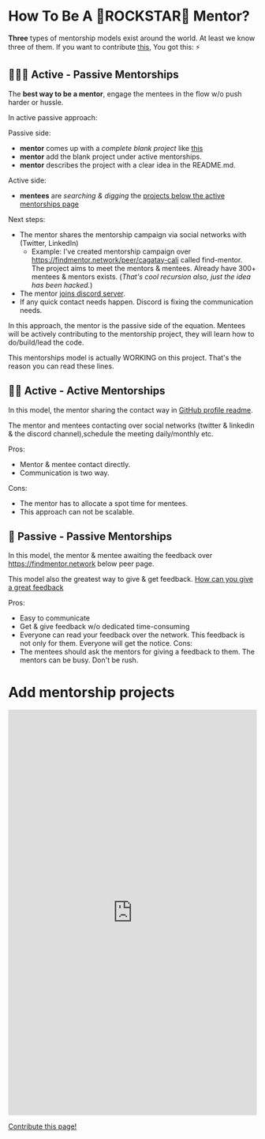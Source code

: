 # How To Be A 🌟ROCKSTAR🌟 Mentor?

**Three** types of mentorship models exist around the world. At least we know three of them. If you want to contribute [this](https://github.com/cagataycali/find-mentor/blob/master/content/mentors.md), You got this: ⚡️


## 🌟🌟🌟 Active - Passive Mentorships

The **best way to be a mentor**, engage the mentees in the flow w/o push harder or hussle.

In active passive approach:

Passive side:

* **mentor** comes up with a *complete blank project* like [this](https://findmentor.network)
* **mentor** add the blank project under active mentorships.
* **mentor** describes the project with a clear idea in the README.md.

Active side:

* **mentees** are *searching & digging* the [projects below the active mentorships page](https://findmentor.network/mentorships/)

Next steps:
- The mentor shares the mentorship campaign via social networks with (Twitter, LinkedIn)
    - Example: I've created mentorship campaign over https://findmentor.network/peer/cagatay-cali called find-mentor. The project aims to meet the mentors & mentees. Already have 300+ mentees & mentors exists. (*That's cool recursion also, just the idea has been hacked.*)
- The mentor [joins discord server](https://discord.gg/nkbmBSW8CM).
- If any quick contact needs happen. Discord is fixing the communication needs.


In this approach, the mentor is the passive side of the equation. Mentees will be actively contributing to the mentorship project, they will learn how to do/build/lead the code.

This mentorships model is actually WORKING on this project. That's the reason you can read these lines.


## 🌟🌟 Active - Active Mentorships

In this model, the mentor sharing the contact way in [GitHub profile readme](https://dev.to/thesabesan/beautify-your-github-profile-readme-10cf).

The mentor and mentees contacting over social networks (twitter & linkedin & the discord channel),schedule the meeting daily/monthly etc.

Pros:
- Mentor & mentee contact directly.
- Communication is two way.

Cons:
- The mentor has to allocate a spot time for mentees.
- This approach can not be scalable.

## 🌟 Passive - Passive Mentorships

In this model, the mentor & mentee awaiting the feedback over https://findmentor.network below peer page.

This model also the greatest way to give & get feedback.
[How can you give a great feedback](https://lmgtfy.app/?q=how+can+I+give+better+feedback)

Pros:
- Easy to communicate
- Get & give feedback w/o dedicated time-consuming
- Everyone can read your feedback over the network. This feedback is not only for them. Everyone will get the notice.
Cons:
- The mentees should ask the mentors for giving a feedback to them. The mentors can be busy. Don't be rush.

# Add mentorship projects
<iframe src="https://docs.google.com/forms/d/e/1FAIpQLSeL6-beT2prYlrD3gyRqZz2ex94CNAe2T9-Ev2I_pd92BOS7g/viewform?embedded=true" width="100%" height="821" frameborder="0" marginheight="0" marginwidth="0">Yükleniyor…</iframe>

[Contribute this page!](https://github.com/cagataycali/find-mentor/blob/master/content/mentors.md)
